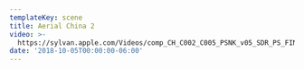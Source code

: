 ```yaml
---
templateKey: scene
title: Aerial China 2
video: >-
  https://sylvan.apple.com/Videos/comp_CH_C002_C005_PSNK_v05_SDR_PS_FINAL_20180709_SDR_2K_AVC.mov
date: '2018-10-05T00:00:00-06:00'
---
```


